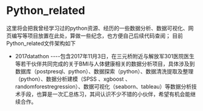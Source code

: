 # Python_related 
这里将会把我曾经学习过的python资源、经历的一些数据分析、数据可视化、网页编写等项目放置在此处，算做一些纪念，也方便自己后续代码查阅；
目前Python_related文件架构如下

 - 2017datathon ----包含2017年11月3日，在三元桥附近与解放军301医院医生等若干伙伴共同完成的关于BMI与人体健康相关的数据分析项目，具体涉及到数据库（postpresql、python）、数据探索（python）、数据清洗提取及整理（python）、数据分析建模（SPSS 、xgboost 、randomforestregression）、数据可视化（seaborn、tableau）等数据分析技术手段，也算是一次汇总练习，其间认识不少不错的小伙伴，希望有机会能继续合作。

